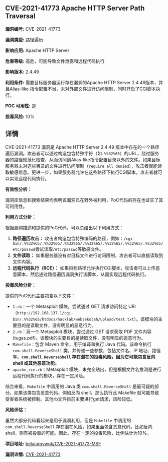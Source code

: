 ## CVE-2021-41773 Apache HTTP Server Path Traversal

**漏洞编号:** CVE-2021-41773

**漏洞类型:** 路径遍历

**影响应用:** Apache HTTP Server

**危害等级:** 高危，可能导致文件泄露和远程代码执行

**影响版本:** 2.4.49

**利用条件:** 需要目标服务器运行存在漏洞的Apache HTTP Server 2.4.49版本，并且Alias-like 指令配置不当，未对外部文件进行访问限制，同时开启了CGI脚本执行。

**POC 可用性:** 是

**投毒风险:** 10%

## 详情

CVE-2021-41773 漏洞是 Apache HTTP Server 2.4.49 版本中存在的一个路径遍历漏洞。攻击者可以通过构造包含特殊字符（如`.%%32%65`）的URL，绕过服务器的路径规范化检查，从而访问到Alias-like指令配置目录以外的文件。如果目标服务器未对这些目录的文件进行访问限制（`require all denied`），攻击者就能读取敏感信息。更进一步，如果服务器允许在这些路径下执行CGI脚本，攻击者就可以实现远程代码执行。

**有效性分析：**

漏洞库信息和搜索结果均表明该漏洞已在野外被利用，PoC代码的存在也证实了其可利用性。

**利用方式分析：**

根据漏洞描述和提供的PoC代码，可以总结出以下利用方式：

1.  **路径遍历攻击：** 攻击者构造包含特殊编码的路径，例如：`/cgi-bin/.%%32%65/.%%32%65/.%%32%65/.%%32%65/.%%32%65/.%%32%65/.%%32%65/etc/passwd`尝试读取`/etc/passwd`等敏感文件。
2.  **文件读取：**  如果服务器没有对目标文件进行访问限制，攻击者可以直接读取到文件内容。
3.  **远程代码执行（RCE）：** 如果目标路径允许执行CGI脚本，攻击者可以上传恶意脚本，然后通过路径遍历漏洞执行该脚本，从而实现远程代码执行。

**投毒风险分析：**

提供的PoC代码主要包含以下文件：

*   `1.rb`：一个 Metasploit 模块，尝试通过 GET 请求访问特定 URI（`http://192.168.137.1/cgi-bin/.%%32%65/htdocs/hacklab/websekolah/upload/test.txt`）。该模块的主要目的是读取文件，没有明显的恶意行为。
*   `2.rb`：另一个 Metasploit 模块，尝试通过 GET 请求获取 PDF 文件内容 (tugas.pdf)。该模块的主要目的是读取文件，没有明显的恶意行为。
*   `Makefile`：包含 Maven 命令，用于编译和执行 Java 代码。该命令执行 `com.shell.ReverseShell` 类，并传递一些参数，包括文件名、IP 地址、路径等。**`com.shell.ReverseShell` 存在潜在的投毒风险，因为它可能包含反向 shell 或其他恶意功能。**
*   `apache_rce.rb`：Metasploit 模块，未完全贴出，但是根据文件名推测是进行远程代码执行的模块，存在一定风险。

综合来看，`Makefile` 中调用的 Java 类 `com.shell.ReverseShell` 是最可疑的部分。如果该类包含恶意代码，例如反向 shell，那么执行此 Makefile 就可能导致受害者系统被控制。其他rb文件目前主要进行get请求，风险较低。

**风险评估：**

虽然大部分代码看起来是用于漏洞利用，但是 `Makefile` 中调用的`com.shell.ReverseShell` 存在潜在风险，如果里面包含恶意代码，比如反向 shell，则有被投毒的可能。因此，存在一定的投毒风险，比例估计为10%。

**项目地址:** [belajarqywok/CVE-2021-41773-MSF](https://github.com/belajarqywok/CVE-2021-41773-MSF)

**漏洞详情:** [CVE-2021-41773](https://nvd.nist.gov/vuln/detail/CVE-2021-41773)